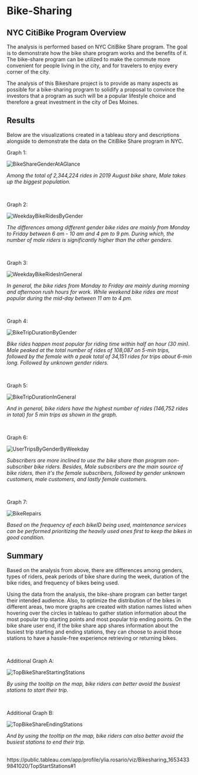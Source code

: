 # Bike-Sharing

## NYC CitiBike Program Overview
The analysis is performed based on NYC CitiBike Share program. The goal is to demonstrate how the bike share program works and the benefits of it. The bike-share program can be utilized to make the commute more convenient for people living in the city, and for travelers to enjoy every corner of the city.

The analysis of this Bikeshare project is to provide as many aspects as possible for a bike-sharing program to solidify a proposal to convince the investors that a program as such will be a popular lifestyle choice and therefore a great investment in the city of Des Moines.

## Results
Below are the visualizations created in a tableau story and descriptions alongside to demonstrate the data on the CitiBike Share program in NYC.

Graph 1:

![BikeShareGenderAtAGlance](images/BikeShareGenderAtAGlance.png)

*Among the total of 2,344,224 rides in 2019 August bike share, Male takes up the biggest population.*

<br>

Graph 2:

![WeekdayBikeRidesByGender](images/WeekdayBikeRidesByGender.png)

*The differences among different gender bike rides are mainly from Monday to Friday between 6 am - 10 am and 4 pm to 9 pm. During which, the number of male riders is significantly higher than the other genders.*

<br>

Graph 3:

![WeekdayBikeRidesInGeneral](images/WeekdayBikeRidesInGeneral.png)

*In general, the bike rides from Monday to Friday are mainly during morning and afternoon rush hours for work. While weekend bike rides are most popular during the mid-day between 11 am to 4 pm.*

<br>

Graph 4:

![BikeTripDurationByGender](images/BikeTripDurationByGender.png)

*Bike rides happen most popular for riding time within half an hour (30 min). Male peaked at the total number of rides of 108,087 on 5-min trips, followed by the female with a peak total of 34,151 rides for trips about 6-min long. Followed by unknown gender riders.*

<br>

Graph 5:

![BikeTripDurationInGeneral](images/BikeTripDurationInGeneral.png)

*And in general, bike riders have the highest number of rides (146,752 rides in total) for 5 min trips as shown in the graph.*

<br>

Graph 6:

![UserTripsByGenderByWeekday](images/UserTripsByGenderByWeekday.png)

*Subscribers are more inclined to use the bike share than program non-subscriber bike riders. Besides, Male subscribers are the main source of bike riders, then it's the female subscribers, followed by gender unknown customers, male customers, and lastly female customers.*

<br>

Graph 7:

![BikeRepairs](images/BikeRepairs.png)

*Based on the frequency of each bikeID being used, maintenance services can be performed prioritizing the heavily used ones first to keep the bikes in good condition.*

## Summary

Based on the analysis from above, there are differences among genders, types of riders, peak periods of bike share during the week, duration of the bike rides, and frequency of bikes being used.

Using the data from the analysis, the bike-share program can better target their intended audience. Also, to optimize the distribution of the bikes in different areas, two more graphs are created with station names listed when hovering over the circles in tableau to gather station information about the most popular trip starting points and most popular trip ending points. On the bike share user end, if the bike share app shares information about the busiest trip starting and ending stations, they can choose to avoid those stations to have a hassle-free experience retrieving or returning bikes.


<br>

Additional Graph A:

![TopBikeShareStartingStations](images/TopBikeShareStartingStations.png)

*By using the tooltip on the map, bike riders can better avoid the busiest stations to start their trip.*

<br>

Additional Graph B:

![TopBikeShareEndingStations](images/TopBikeShareEndingStations.png)

*And by using the tooltip on the map, bike riders can also better avoid the busiest stations to end their trip.*

<br>
https://public.tableau.com/app/profile/ylia.rosario/viz/Bikesharing_16534339841020/TopStartStations#1
